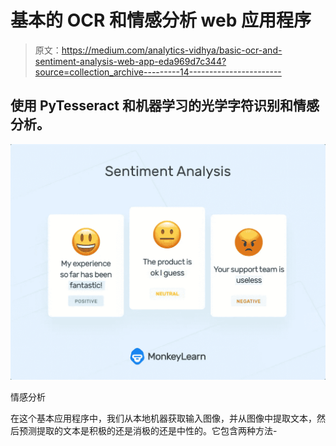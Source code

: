 # 基本的 OCR 和情感分析 web 应用程序

> 原文：<https://medium.com/analytics-vidhya/basic-ocr-and-sentiment-analysis-web-app-eda969d7c344?source=collection_archive---------14----------------------->

## 使用 PyTesseract 和机器学习的光学字符识别和情感分析。

![](img/4cc7025c201462fad7a697d178da95c8.png)

情感分析

在这个基本应用程序中，我们从本地机器获取输入图像，并从图像中提取文本，然后预测提取的文本是积极的还是消极的还是中性的。它包含两种方法-